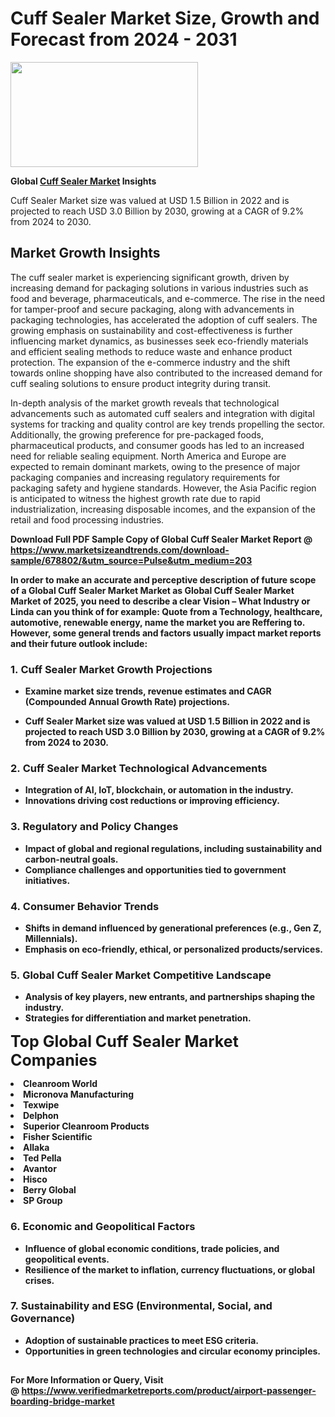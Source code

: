 <H1>Cuff Sealer Market Size, Growth and Forecast from 2024 - 2031</H1><img class="aligncenter size-medium wp-image-584254" src="https://thirdeyenews.in/wp-content/uploads/2024/09/Global-Market-Research-300x168.jpeg" alt="" width="300" height="168" /><p><strong>Global&nbsp;<a href="https://www.marketsizeandtrends.com/download-sample/678802/&amp;utm_source=Pulse&amp;utm_medium=203">Cuff Sealer Market</a> Insights</strong></p><p>Cuff Sealer Market size was valued at USD 1.5 Billion in 2022 and is projected to reach USD 3.0 Billion by 2030, growing at a CAGR of 9.2% from 2024 to 2030.</p><p><h2>Market Growth Insights</h2> <p>The cuff sealer market is experiencing significant growth, driven by increasing demand for packaging solutions in various industries such as food and beverage, pharmaceuticals, and e-commerce. The rise in the need for tamper-proof and secure packaging, along with advancements in packaging technologies, has accelerated the adoption of cuff sealers. The growing emphasis on sustainability and cost-effectiveness is further influencing market dynamics, as businesses seek eco-friendly materials and efficient sealing methods to reduce waste and enhance product protection. The expansion of the e-commerce industry and the shift towards online shopping have also contributed to the increased demand for cuff sealing solutions to ensure product integrity during transit.</p> <p><strong></strong></p> <p>In-depth analysis of the market growth reveals that technological advancements such as automated cuff sealers and integration with digital systems for tracking and quality control are key trends propelling the sector. Additionally, the growing preference for pre-packaged foods, pharmaceutical products, and consumer goods has led to an increased need for reliable sealing equipment. North America and Europe are expected to remain dominant markets, owing to the presence of major packaging companies and increasing regulatory requirements for packaging safety and hygiene standards. However, the Asia Pacific region is anticipated to witness the highest growth rate due to rapid industrialization, increasing disposable incomes, and the expansion of the retail and food processing industries.</p> <p><strong></p><p><span class=""><strong>Download Full PDF Sample Copy of Global Cuff Sealer Market Report</strong> @ <a href="https://www.marketsizeandtrends.com/download-sample/678802/&amp;utm_source=Pulse&amp;utm_medium=203" target="_blank">https://www.marketsizeandtrends.com/download-sample/678802/&amp;utm_source=Pulse&amp;utm_medium=203</a></span></p><p>In order to make an accurate and perceptive description of future scope of a Global&nbsp;Cuff Sealer Market Market as Global&nbsp;Cuff Sealer Market Market of 2025, you need to describe a clear Vision &ndash; What Industry or Linda can you think of for example: Quote from a Technology, healthcare, automotive, renewable energy, name the market you are Reffering to. However, some general trends and factors usually impact market reports and their future outlook include:</p><h3>1.&nbsp;<strong>Cuff Sealer Market Growth Projections</strong></h3><ul><li>Examine market size trends, revenue estimates and CAGR (Compounded Annual Growth Rate) projections.</li><li><p>Cuff Sealer Market size was valued at USD 1.5 Billion in 2022 and is projected to reach USD 3.0 Billion by 2030, growing at a CAGR of 9.2% from 2024 to 2030.</p></li></ul><h3>2.&nbsp;<strong>Cuff Sealer Market Technological Advancements</strong></h3><ul><li>Integration of AI, IoT, blockchain, or automation in the industry.</li><li>Innovations driving cost reductions or improving efficiency.</li></ul><h3>3.&nbsp;<strong>Regulatory and Policy Changes</strong></h3><ul><li>Impact of global and regional regulations, including sustainability and carbon-neutral goals.</li><li>Compliance challenges and opportunities tied to government initiatives.</li></ul><h3>4.&nbsp;<strong>Consumer Behavior Trends</strong></h3><ul><li>Shifts in demand influenced by generational preferences (e.g., Gen Z, Millennials).</li><li>Emphasis on eco-friendly, ethical, or personalized products/services.</li></ul><h3>5.&nbsp;<strong>Global Cuff Sealer Market Competitive Landscape</strong></h3><ul><li>Analysis of key players, new entrants, and partnerships shaping the industry.</li><li>Strategies for differentiation and market penetration.</li></ul><p data-pm-slice="1 1 []"><span style="color: inherit; font-family: inherit; font-size: 25px;">Top Global Cuff Sealer Market Companies</span></p><div class="" data-test-id=""><p><li>Cleanroom World</li><li> Micronova Manufacturing</li><li> Texwipe</li><li> Delphon</li><li> Superior Cleanroom Products</li><li> Fisher Scientific</li><li> Allaka</li><li> Ted Pella</li><li> Avantor</li><li> Hisco</li><li> Berry Global</li><li> SP Group</li></p></div><h3>6.&nbsp;<strong>Economic and Geopolitical Factors</strong></h3><ul><li>Influence of global economic conditions, trade policies, and geopolitical events.</li><li>Resilience of the market to inflation, currency fluctuations, or global crises.</li></ul><h3>7.&nbsp;<strong>Sustainability and ESG (Environmental, Social, and Governance)</strong></h3><ul><li>Adoption of sustainable practices to meet ESG criteria.</li><li>Opportunities in green technologies and circular economy principles.</li></ul><h2><strong style="font-size: 14px;">For More Information or Query, Visit @&nbsp;</strong><a style="background-color: #ffffff; font-size: 14px;" href="https://www.marketsizeandtrends.com/report/cuff-sealer-market/" target="_blank">https://www.verifiedmarketreports.com/product/airport-passenger-boarding-bridge-market</a></h2>
